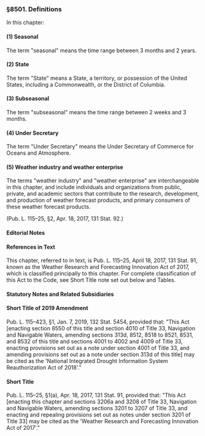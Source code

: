 ### §8501. Definitions ###

In this chapter:

#### (1) Seasonal ####

The term "seasonal" means the time range between 3 months and 2 years.

#### (2) State ####

The term "State" means a State, a territory, or possession of the United States, including a Commonwealth, or the District of Columbia.

#### (3) Subseasonal ####

The term "subseasonal" means the time range between 2 weeks and 3 months.

#### (4) Under Secretary ####

The term "Under Secretary" means the Under Secretary of Commerce for Oceans and Atmosphere.

#### (5) Weather industry and weather enterprise ####

The terms "weather industry" and "weather enterprise" are interchangeable in this chapter, and include individuals and organizations from public, private, and academic sectors that contribute to the research, development, and production of weather forecast products, and primary consumers of these weather forecast products.

(Pub. L. 115–25, §2, Apr. 18, 2017, 131 Stat. 92.)

#### **Editorial Notes** ####

#### References in Text ####

This chapter, referred to in text, is Pub. L. 115–25, April 18, 2017, 131 Stat. 91, known as the Weather Research and Forecasting Innovation Act of 2017, which is classified principally to this chapter. For complete classification of this Act to the Code, see Short Title note set out below and Tables.

#### **Statutory Notes and Related Subsidiaries** ####

#### Short Title of 2019 Amendment ####

Pub. L. 115–423, §1, Jan. 7, 2019, 132 Stat. 5454, provided that: "This Act [enacting section 8550 of this title and section 4010 of Title 33, Navigation and Navigable Waters, amending sections 313d, 8512, 8518 to 8521, 8531, and 8532 of this title and sections 4001 to 4002 and 4009 of Title 33, enacting provisions set out as a note under section 4001 of Title 33, and amending provisions set out as a note under section 313d of this title] may be cited as the 'National Integrated Drought Information System Reauthorization Act of 2018'."

#### Short Title ####

Pub. L. 115–25, §1(a), Apr. 18, 2017, 131 Stat. 91, provided that: "This Act [enacting this chapter and sections 3206a and 3208 of Title 33, Navigation and Navigable Waters, amending sections 3201 to 3207 of Title 33, and enacting and repealing provisions set out as notes under section 3201 of Title 33] may be cited as the 'Weather Research and Forecasting Innovation Act of 2017'."